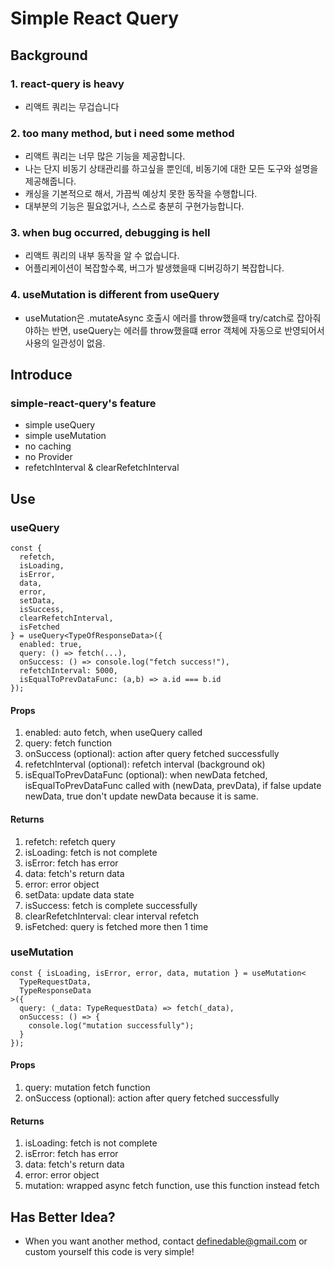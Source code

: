 # Simple React Query

## Background

### 1. react-query is heavy

- 리액트 쿼리는 무겁습니다

### 2. too many method, but i need some method

- 리액트 쿼리는 너무 많은 기능을 제공합니다.
- 나는 단지 비동기 상태관리를 하고싶을 뿐인데, 비동기에 대한 모든 도구와 설명을 제공해줍니다.
- 캐싱을 기본적으로 해서, 가끔씩 예상치 못한 동작을 수행합니다.
- 대부분의 기능은 필요없거나, 스스로 충분히 구현가능합니다.

### 3. when bug occurred, debugging is hell

- 리액트 쿼리의 내부 동작을 알 수 없습니다.
- 어플리케이션이 복잡할수록, 버그가 발생했을때 디버깅하기 복잡합니다.

### 4. useMutation is different from useQuery

- useMutation은 .mutateAsync 호출시 에러를 throw했을때 try/catch로 잡아줘야하는 반면, useQuery는 에러를 throw했을떄 error 객체에 자동으로 반영되어서 사용의 일관성이 없음.

## Introduce

### simple-react-query's feature

- simple useQuery
- simple useMutation
- no caching
- no Provider
- refetchInterval & clearRefetchInterval

## Use

### useQuery

```tsx
const {
  refetch,
  isLoading,
  isError,
  data,
  error,
  setData,
  isSuccess,
  clearRefetchInterval,
  isFetched
} = useQuery<TypeOfResponseData>({
  enabled: true,
  query: () => fetch(...),
  onSuccess: () => console.log("fetch success!"),
  refetchInterval: 5000,
  isEqualToPrevDataFunc: (a,b) => a.id === b.id
});
```

#### Props

1. enabled: auto fetch, when useQuery called
2. query: fetch function
3. onSuccess (optional): action after query fetched successfully
4. refetchInterval (optional): refetch interval (background ok)
5. isEqualToPrevDataFunc (optional): when newData fetched, isEqualToPrevDataFunc called with (newData, prevData), if false update newData, true don't update newData because it is same.

#### Returns

1. refetch: refetch query
2. isLoading: fetch is not complete
3. isError: fetch has error
4. data: fetch's return data
5. error: error object
6. setData: update data state
7. isSuccess: fetch is complete successfully
8. clearRefetchInterval: clear interval refetch
9. isFetched: query is fetched more then 1 time

### useMutation

```tsx
const { isLoading, isError, error, data, mutation } = useMutation<
  TypeRequestData,
  TypeResponseData
>({
  query: (_data: TypeRequestData) => fetch(_data),
  onSuccess: () => {
    console.log("mutation successfully");
  }
});
```

#### Props

1. query: mutation fetch function
2. onSuccess (optional): action after query fetched successfully

#### Returns

1. isLoading: fetch is not complete
2. isError: fetch has error
3. data: fetch's return data
4. error: error object
5. mutation: wrapped async fetch function, use this function instead fetch

## Has Better Idea?

- When you want another method, contact definedable@gmail.com or custom yourself this code is very simple!
